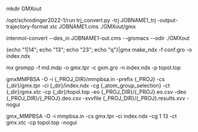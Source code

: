 
mkdir GMXout

/opt/schrodinger2022-1/run trj_convert.py -trj JOBNAME1_trj -output-trajectory-format xtc JOBNAME1.cms ./GMXout/gmx

intermol-convert --des_in JOBNAME1-out.cms --gromacs --odir ./GMXout

{echo "1|14"; echo "13"; echo "23"; echo "q"}|gmx make_ndx -f conf.gro -o index.ndx

mx grompp -f md.mdp -o gmx.tpr -c gxm.gro -n index.ndx -p topol.top


gmxMMPBSA -O -i {_PROJ_DIR}/mmpbsa.in -prefix {_PROJ} -cs {_dir}/gmx.tpr -ci {_dir}/index.ndx -cg {_atom_group_selection} -ct {_dir}/gmx.xtc -cp {_dir}/topol.top -eo {_PROJ_DIR}/{_PROJ}.eo.csv -deo {_PROJ_DIR}/{_PROJ}.deo.csv -xvvfile {_PROJ_DIR}/{_PROJ}.results.xvv -nogui

gmx_MMPBSA -O -i mmpbsa.in -cs gmx.tpr -ci index.ndx -cg 1 13 -ct gmx.xtc -cp topol.top -nogui
